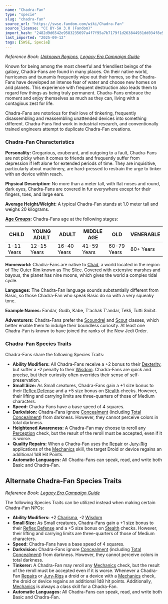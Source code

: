```yaml
---
name: "Chadra-Fan"
type: "specie"
slug: "chadra-fan"
source_url: "https://swse.fandom.com/wiki/Chadra-Fan"
source_license: "CC BY-SA 3.0 (Fandom)"
import_hash: "2482d9d6542e9583235697a4f7f95a7b7179f1d263844931dd034f8e5252c0c2"
last_imported: "2025-09-12"
tags: [SWSE, Specie]
---
```

*Reference Book: [Unknown Regions](https://swse.fandom.com/wiki/Star_Wars_Saga_Edition_Unknown_Regions), [Legacy Era Campaign Guide](https://swse.fandom.com/wiki/Star_Wars_Saga_Edition_Legacy_Era_Campaign_Guide)*

Known for being among the most cheerful and friendliest beings of the galaxy, Chadra-Fans are found in many places. On their native world, hurricanes and tsunamis frequently wipe out their homes, so the Chadra-Fans have developed an intense fear of water and choose new homes on arid planets. This experience with frequent destruction also leads them to regard few things as being truly permanent. Chadra-Fans embrace the moment and enjoy themselves as much as they can, living with a contagious zest for life.

Chadra-Fans are notorious for their love of tinkering, frequently disassembling and reassembling unattended devices into something different. Chadra-Fans find work in industrial research, and conventionally trained engineers attempt to duplicate Chadra-Fan creations.

### Chadra-Fan Characteristics

**Personality:** Gregarious, exuberant, and outgoing to a fault, Chadra-Fans are not picky when it comes to friends and frequently suffer from depression if left alone for extended periods of time. They are inquisitive, particularly about machinery, are hard-pressed to restrain the urge to tinker with an device within reach.

**Physical Description:** No more than a meter tall, with flat noses and round, dark eyes, Chadra-Fans are covered in fur everywhere except for their fingers, toes, and large ears.

**Average Height/Weight:** A typical Chadra-Fan stands at 1.0 meter tall and weighs 20 kilograms.

**[Age Groups](https://swse.fandom.com/wiki/Age_Groups):** Chadra-Fans age at the following stages:

| CHILD | YOUNG ADULT | ADULT | MIDDLE AGE | OLD | VENERABLE |
| --- | --- | --- | --- | --- | --- |
| 1-11 Years | 12-15 Years | 16-40 Years | 41-59 Years | 60-79 Years | 80+ Years |

**Homeworld:** Chadra-Fans are native to [Chad](https://swse.fandom.com/wiki/Chad), a world located in the region of [The Outer Rim](https://swse.fandom.com/wiki/The_Outer_Rim) known as The Slice. Covered with extensive marshes and bayous, the planet has nine moons, which gives the world a complex tidal cycle.

**Languages:** The Chadra-Fan language sounds substantially different from Basic, so those Chadra-Fan who speak Basic do so with a very squeaky tone.

**Example Names:** Fandar, Gudb, Kabe, T'achak T'andar, Tekli, Tutti Snibit.

**Adventurers:** Chadra-Fans prefer the [Scoundrel](https://swse.fandom.com/wiki/Scoundrel) and [Scout](https://swse.fandom.com/wiki/Scout) classes, which better enable them to indulge their boundless curiosity. At least one Chadra-Fan is known to have joined the ranks of the New Jedi Order.

### Chadra-Fan Species Traits
Chadra-Fans share the following Species Traits:

- **Ability Modifiers:** All Chadra-Fans receive a +2 bonus to their [Dexterity](https://swse.fandom.com/wiki/Dexterity), but suffer a -2 penalty to their [Wisdom](https://swse.fandom.com/wiki/Wisdom). Chadra-Fans are quick and precise, but their curiosity often overrides their sense of self-preservation.
- **Small Size:** As Small creatures, Chadra-Fans gain a +1 size bonus to their [Reflex Defense](https://swse.fandom.com/wiki/Reflex_Defense) and a +5 size bonus on [Stealth](https://swse.fandom.com/wiki/Stealth) checks. However, their lifting and carrying limits are three-quarters of those of Medium characters.
- **Speed:** Chadra-Fans have a base speed of 4 squares.
- **Darkvision:** Chadra-Fans ignore [Concealment](https://swse.fandom.com/wiki/Concealment) (including [Total Concealment](https://swse.fandom.com/wiki/Total_Concealment)) from darkness. However, they cannot perceive colors in total darkness.
- **Heightened Awareness:** A Chadra-Fan may choose to reroll any [Perception](https://swse.fandom.com/wiki/Perception) check, but the result of the reroll must be accepted, even if it is worse.
- **Quality Repairs:** When a Chadra-Fan uses the [Repair](https://swse.fandom.com/wiki/Repair) or [Jury-Rig](https://swse.fandom.com/wiki/Jury-Rig) applications of the [Mechanics](https://swse.fandom.com/wiki/Mechanics) skill, the target Droid or device regains an additional 1d8 Hit Points.
- **Automatic Languages:** All Chadra-Fans can speak, read, and write both Basic and Chadra-Fan.
## Alternate Chadra-Fan Species Traits
*Reference Book: [Legacy Era Campaign Guide](https://swse.fandom.com/wiki/Star_Wars_Saga_Edition_Legacy_Era_Campaign_Guide)*

The following Species Traits can be utilized instead when making certain Chadra-Fan NPCs:

- **Ability Modifiers:** +2 [Charisma](https://swse.fandom.com/wiki/Charisma), -2 [Wisdom](https://swse.fandom.com/wiki/Wisdom)
- **Small Size:** As Small creatures, Chadra-Fans gain a +1 size bonus to their [Reflex Defense](https://swse.fandom.com/wiki/Reflex_Defense) and a +5 size bonus on [Stealth](https://swse.fandom.com/wiki/Stealth) checks. However, their lifting and carrying limits are three-quarters of those of Medium characters.
- **Speed:** Chadra-Fans have a base speed of 4 squares.
- **Darkvision:** Chadra-Fans ignore [Concealment](https://swse.fandom.com/wiki/Concealment) (including [Total Concealment](https://swse.fandom.com/wiki/Total_Concealment)) from darkness. However, they cannot perceive colors in total darkness.
- **Tinkerer:** A Chadra-Fan may reroll any [Mechanics](https://swse.fandom.com/wiki/Mechanics) check, but the result of the reroll must be accepted even if it is worse. Whenever a Chadra-Fan [Repairs](https://swse.fandom.com/wiki/Repairs) or [Jury-Rigs](https://swse.fandom.com/wiki/Jury-Rigs) a droid or a device with a [Mechanics](https://swse.fandom.com/wiki/Mechanics) check, the droid or device regains an additional 1d8 hit points. Additionally, [Mechanics](https://swse.fandom.com/wiki/Mechanics) is always a class skill for a Chadra-Fan.
- **Automatic Languages:** All Chadra-Fans can speak, read, and write both Basic and Chadra-Fan.